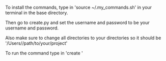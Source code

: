 
To install the commands, type in  'source ~/.my_commands.sh' in your terminal in the base directory.

Then go to create.py and set the username and password to be your username and password.

Also make sure to change all directories to your directories so it should be '/Users/<your username>/path/to/your/project'

To run the command type in 'create <name of your folder>'